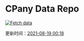 # CPany Data Repo

[![Fetch data](https://github.com/yjl9903/CPany/actions/workflows/fetch.yml/badge.svg)](https://github.com/yjl9903/CPany/actions/workflows/fetch.yml)

<!-- START_SECTION: update_time -->
更新时间：[2021-08-19 00:18](https://www.timeanddate.com/worldclock/fixedtime.html?msg=Fetch+data&iso=20210819T001851&p1=237)
<!-- END_SECTION: update_time -->
